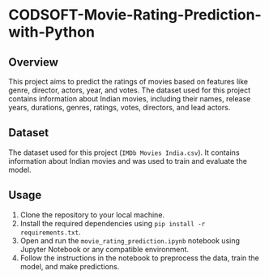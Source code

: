 # CODSOFT-Movie-Rating-Prediction-with-Python

## Overview
This project aims to predict the ratings of movies based on features like genre, director, actors, year, and votes. The dataset used for this project contains information about Indian movies, including their names, release years, durations, genres, ratings, votes, directors, and lead actors.

## Dataset
The dataset used for this project (`IMDb Movies India.csv`).  It contains information about Indian movies and was used to train and evaluate the model.

## Usage
1. Clone the repository to your local machine.
2. Install the required dependencies using `pip install -r requirements.txt`.
3. Open and run the `movie_rating_prediction.ipynb` notebook using Jupyter Notebook or any compatible environment.
4. Follow the instructions in the notebook to preprocess the data, train the model, and make predictions.
